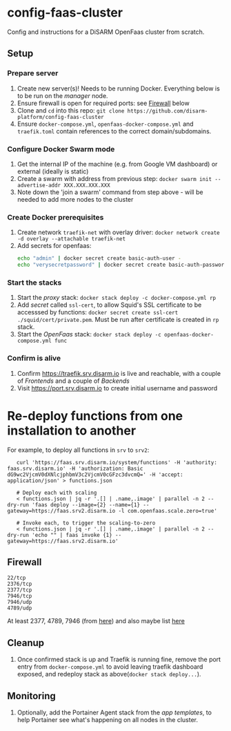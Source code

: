 # config-faas-cluster
Config and instructions for a DiSARM OpenFaas cluster from scratch.

## Setup

### Prepare server
1. Create new server(s)! Needs to be running Docker. Everything below is to be run on the _manager_ node.
1. Ensure firewall is open for required ports: see [Firewall](#Firewall) below
1. Clone and `cd` into this repo: `git clone https://github.com/disarm-platform/config-faas-cluster`
1. Ensure `docker-compose.yml`, `openfaas-docker-compose.yml` and `traefik.toml` contain references to the correct domain/subdomains.

### Configure Docker Swarm mode
1. Get the internal IP of the machine (e.g. from Google VM dashboard) or external (ideally is static)
1. Create a swarm with address from previous step: `docker swarm init --advertise-addr XXX.XXX.XXX.XXX`
1. Note down the 'join a swarm' command from step above - will be needed to add more nodes to the cluster

### Create Docker prerequisites
1. Create network `traefik-net` with overlay driver: `docker network create -d overlay --attachable traefik-net`
1. Add secrets for openfaas:
    ```sh
    echo "admin" | docker secret create basic-auth-user -
    echo "verysecretpassword" | docker secret create basic-auth-password -
    ```
    
### Start the stacks
1. Start the _proxy_ stack: `docker stack deploy -c docker-compose.yml rp`
1. Add _secret_ called `ssl-cert`, to allow Squid's SSL certificate to be accesssed by functions: `docker secret create ssl-cert ./squid/cert/private.pem`. Must be run after certificate is created in `rp` stack.
1. Start the _OpenFaas_ stack: `docker stack deploy -c openfaas-docker-compose.yml func`

### Confirm is alive
1. Confirm https://traefik.srv.disarm.io is live and reachable, with a couple of _Frontends_ and a couple of _Backends_
1. Visit https://port.srv.disarm.io to create initial username and password

# Re-deploy functions from one installation to another

For example, to deploy all functions in `srv` to `srv2`:

```
   curl 'https://faas.srv.disarm.io/system/functions' -H 'authority: faas.srv.disarm.io' -H 'authorization: Basic dG9wc2VjcmV0dXNlcjphbmV3c2VjcmV0cGFzc3dvcmQ=' -H 'accept: application/json' > functions.json
   
   # Deploy each with scaling
   < functions.json | jq -r '.[] | .name,.image' | parallel -n 2 --dry-run 'faas deploy --image={2} --name={1} --gateway=https://faas.srv2.disarm.io -l com.openfaas.scale.zero=true'
   
   # Invoke each, to trigger the scaling-to-zero
   < functions.json | jq -r '.[] | .name,.image' | parallel -n 2 --dry-run 'echo "" | faas invoke {1} --gateway=https://faas.srv2.disarm.io'

```

## Firewall

```
22/tcp
2376/tcp
2377/tcp
7946/tcp
7946/udp
4789/udp
```

At least 2377, 4789, 7946 (from [here](https://www.digitalocean.com/community/tutorials/how-to-configure-the-linux-firewall-for-docker-swarm-on-centos-7)) and also maybe list [here](https://gist.github.com/BretFisher/7233b7ecf14bc49eb47715bbeb2a2769)

## Cleanup
1. Once confirmed stack is up and Traefik is running fine, remove the port entry from `docker-compose.yml` to avoid leaving traefik dashboard exposed, and redeploy stack as above(`docker stack deploy...`).

## Monitoring  
1. Optionally, add the Portainer Agent stack from the _app templates_, to help Portainer see what's happening on all nodes in the cluster.

